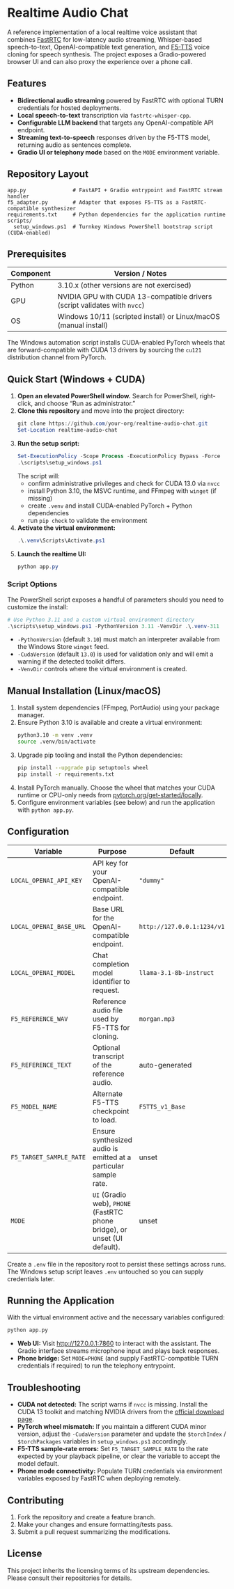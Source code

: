 # Realtime Audio Chat

A reference implementation of a local realtime voice assistant that combines [FastRTC](https://github.com/answerdotai/fastrtc) for low-latency audio streaming, Whisper-based speech-to-text, OpenAI-compatible text generation, and [F5-TTS](https://github.com/SWivid/F5-TTS) voice cloning for speech synthesis. The project exposes a Gradio-powered browser UI and can also proxy the experience over a phone call.

## Features

- **Bidirectional audio streaming** powered by FastRTC with optional TURN credentials for hosted deployments.
- **Local speech-to-text** transcription via `fastrtc-whisper-cpp`.
- **Configurable LLM backend** that targets any OpenAI-compatible API endpoint.
- **Streaming text-to-speech** responses driven by the F5-TTS model, returning audio as sentences complete.
- **Gradio UI or telephony mode** based on the `MODE` environment variable.

## Repository Layout

```text
app.py               # FastAPI + Gradio entrypoint and FastRTC stream handler
f5_adapter.py        # Adapter that exposes F5-TTS as a FastRTC-compatible synthesizer
requirements.txt     # Python dependencies for the application runtime
scripts/
  setup_windows.ps1  # Turnkey Windows PowerShell bootstrap script (CUDA-enabled)
```

## Prerequisites

| Component | Version / Notes |
|-----------|-----------------|
| Python    | 3.10.x (other versions are not exercised) |
| GPU       | NVIDIA GPU with CUDA 13-compatible drivers (script validates with `nvcc`) |
| OS        | Windows 10/11 (scripted install) or Linux/macOS (manual install) |

The Windows automation script installs CUDA-enabled PyTorch wheels that are forward-compatible with CUDA 13 drivers by sourcing the `cu121` distribution channel from PyTorch.

## Quick Start (Windows + CUDA)

1. **Open an elevated PowerShell window.** Search for PowerShell, right-click, and choose “Run as administrator.”
2. **Clone this repository** and move into the project directory:
   ```powershell
   git clone https://github.com/your-org/realtime-audio-chat.git
   Set-Location realtime-audio-chat
   ```
3. **Run the setup script:**
   ```powershell
   Set-ExecutionPolicy -Scope Process -ExecutionPolicy Bypass -Force
   .\scripts\setup_windows.ps1
   ```
   The script will:
   - confirm administrative privileges and check for CUDA 13.0 via `nvcc`
   - install Python 3.10, the MSVC runtime, and FFmpeg with `winget` (if missing)
   - create `.venv` and install CUDA-enabled PyTorch + Python dependencies
   - run `pip check` to validate the environment
4. **Activate the virtual environment:**
   ```powershell
   .\.venv\Scripts\Activate.ps1
   ```
5. **Launch the realtime UI:**
   ```powershell
   python app.py
   ```

### Script Options

The PowerShell script exposes a handful of parameters should you need to customize the install:

```powershell
# Use Python 3.11 and a custom virtual environment directory
.\scripts\setup_windows.ps1 -PythonVersion 3.11 -VenvDir .\.venv-311
```

- `-PythonVersion` (default `3.10`) must match an interpreter available from the Windows Store `winget` feed.
- `-CudaVersion` (default `13.0`) is used for validation only and will emit a warning if the detected toolkit differs.
- `-VenvDir` controls where the virtual environment is created.

## Manual Installation (Linux/macOS)

1. Install system dependencies (FFmpeg, PortAudio) using your package manager.
2. Ensure Python 3.10 is available and create a virtual environment:
   ```bash
   python3.10 -m venv .venv
   source .venv/bin/activate
   ```
3. Upgrade pip tooling and install the Python dependencies:
   ```bash
   pip install --upgrade pip setuptools wheel
   pip install -r requirements.txt
   ```
4. Install PyTorch manually. Choose the wheel that matches your CUDA runtime or CPU-only needs from [pytorch.org/get-started/locally](https://pytorch.org/get-started/locally/).
5. Configure environment variables (see below) and run the application with `python app.py`.

## Configuration

| Variable | Purpose | Default |
|----------|---------|---------|
| `LOCAL_OPENAI_API_KEY` | API key for your OpenAI-compatible endpoint. | `"dummy"` |
| `LOCAL_OPENAI_BASE_URL` | Base URL for the OpenAI-compatible endpoint. | `http://127.0.0.1:1234/v1` |
| `LOCAL_OPENAI_MODEL` | Chat completion model identifier to request. | `llama-3.1-8b-instruct` |
| `F5_REFERENCE_WAV` | Reference audio file used by F5-TTS for cloning. | `morgan.mp3` |
| `F5_REFERENCE_TEXT` | Optional transcript of the reference audio. | auto-generated |
| `F5_MODEL_NAME` | Alternate F5-TTS checkpoint to load. | `F5TTS_v1_Base` |
| `F5_TARGET_SAMPLE_RATE` | Ensure synthesized audio is emitted at a particular sample rate. | unset |
| `MODE` | `UI` (Gradio web), `PHONE` (FastRTC phone bridge), or unset (UI default). | unset |

Create a `.env` file in the repository root to persist these settings across runs. The Windows setup script leaves `.env` untouched so you can supply credentials later.

## Running the Application

With the virtual environment active and the necessary variables configured:

```bash
python app.py
```

- **Web UI:** Visit <http://127.0.0.1:7860> to interact with the assistant. The Gradio interface streams microphone input and plays back responses.
- **Phone bridge:** Set `MODE=PHONE` (and supply FastRTC-compatible TURN credentials if required) to run the telephony entrypoint.

## Troubleshooting

- **CUDA not detected:** The script warns if `nvcc` is missing. Install the CUDA 13 toolkit and matching NVIDIA drivers from the [official download page](https://developer.nvidia.com/cuda-downloads).
- **PyTorch wheel mismatch:** If you maintain a different CUDA minor version, adjust the `-CudaVersion` parameter and update the `$torchIndex` / `$torchPackages` variables in `setup_windows.ps1` accordingly.
- **F5-TTS sample-rate errors:** Set `F5_TARGET_SAMPLE_RATE` to the rate expected by your playback pipeline, or clear the variable to accept the model default.
- **Phone mode connectivity:** Populate TURN credentials via environment variables exposed by FastRTC when deploying remotely.

## Contributing

1. Fork the repository and create a feature branch.
2. Make your changes and ensure formatting/tests pass.
3. Submit a pull request summarizing the modifications.

## License

This project inherits the licensing terms of its upstream dependencies. Please consult their repositories for details.
